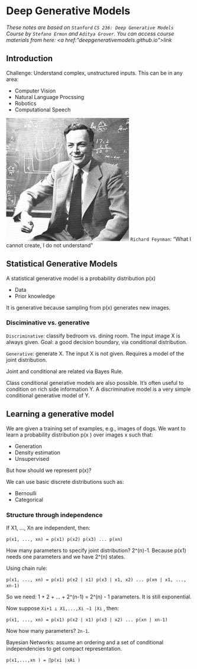 # Deep Generative Models

*These notes are based on `Stanford` `CS 236: Deep Generative Models` Course by `Stefano Ermon` and `Aditya Grover`. You can access course materials from here: <a href:"deepgenerativemodels.github.io">link</a>*

## Introduction

Challenge: Understand complex, unstructured inputs. This can be in any area:
* Computer Vision
* Natural Language Procssing
* Robotics
* Computational Speech

![image info](./images/Richard.png)
`Richard Feynman`: “What I cannot create, I do not understand”

## Statistical Generative Models
A statistical generative model is a probability distribution p(x)
* Data
* Prior knowledge

It is generative because sampling from p(x) generates new images.

### Disciminative vs. generative
`Discriminative`: classify bedroom vs. dining room. The input image X is always given. Goal: a good decision boundary, via conditional distribution.

`Generative`: generate X. The input X is not given. Requires a model of the joint distribution.

Joint and conditional are related via Bayes Rule.

Class conditional generative models are also possible. It’s often useful to condition on rich side information Y. A discriminative model is a very simple conditional generative model of Y.

## Learning a generative model
We are given a training set of examples, e.g., images of dogs. We want to learn a probability distribution p(x ) over images x such that:
* Generation
* Density estimation
* Unsupervised

But how should we represent p(x)?

We can use basic discrete distributions such as:
* Bernoulli
* Categorical

### Structure through independence
If X1, ..., Xn are independent, then:
```
p(x1, ..., xn) = p(x1) p(x2) p(x3) ... p(xn)
```

How many parameters to specify joint distribution? 2^(n)-1. Because p(x1) needs one parameters and we have 2^(n) states.

Using chain rule:
```
p(x1, ..., xn) = p(x1) p(x2 | x1) p(x3 | x1, x2) ... p(xn | x1, ..., xn-1)
```

So we need: 1 + 2 + ... + 2^(n-1) = 2^(n) - 1 parameters. It is still exponential.

Now suppose `Xi+1 ⊥ X1,...,Xi −1 |Xi` , then:
```
p(x1, ..., xn) = p(x1) p(x2 | x1) p(x3 | x2) ... p(xn | xn-1)
```

Now how many parameters? `2n-1`.

Bayesian Networks: assume an ordering and a set of conditional
independencies to get compact representation.

```
p(x1,...,xn ) = ∏p(xi |xAi )
```



